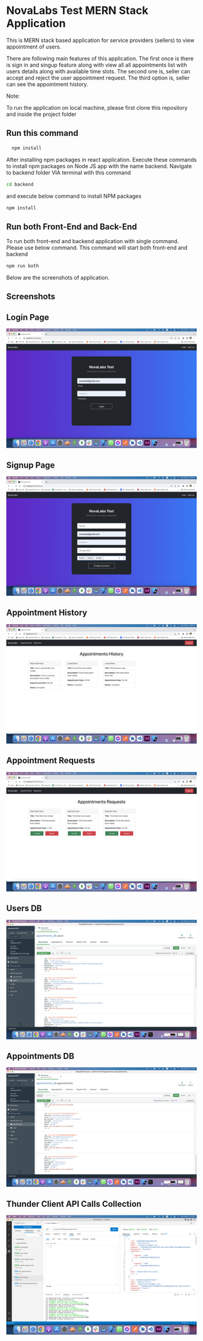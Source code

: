 
# NovaLabs Test MERN Stack Application

This is MERN stack based application for service providers (sellers) to view appointment of users.

There are following main features of this application. 
The first once is  there is sign in and singup feature along with view all all appointments list with users details along with available time slots. 
The second one is, seller can accept and reject the user appointment request. 
The third option is, seller can see the appointment history.

Note: 

To run the application on local machine, please first clone this repository and inside the project folder

## Run this command 

```bash
  npm install
```

After installing npm packages in react application. Execute these commands to install npm packages on Node JS app with the name backend.
Navigate to backend folder VIA terminal with this command

```bash
cd backend
```

and execute below command to install NPM packages


```bash
npm install
```

## Run both Front-End and Back-End

To run both front-end and backend application with single command. Please use below command. This command will start both front-end and backend

```bash
npm run both
```

Below are the screenshots of application.

## Screenshots

## Login Page


![Login Page](https://github.com/junaiddurrani/novalabs_webbackend/blob/master/screenshots/Screenshot%202022-05-08%20at%204.19.41%20PM.png?raw=true)

## Signup Page


![Signup Page](https://github.com/junaiddurrani/novalabs_webbackend/blob/master/screenshots/Screenshot%202022-05-08%20at%204.20.32%20PM.png?raw=true)


## Appointment History


![Appointment History](https://github.com/junaiddurrani/novalabs_webbackend/blob/master/screenshots/Screenshot%202022-05-08%20at%204.20.52%20PM.png?raw=true)


## Appointment Requests


![Appointment Requests](https://github.com/junaiddurrani/novalabs_webbackend/blob/master/screenshots/Screenshot%202022-05-08%20at%204.21.10%20PM.png?raw=true)


## Users DB


![Users DB](https://github.com/junaiddurrani/novalabs_webbackend/blob/master/screenshots/Screenshot%202022-05-08%20at%204.27.41%20PM.png?raw=true)


## Appointments DB


![Appointments DB](https://github.com/junaiddurrani/novalabs_webbackend/blob/master/screenshots/Screenshot%202022-05-08%20at%204.27.27%20PM.png?raw=true)


## Thunder Client API Calls Collection


![Thunder Client API Calls Collection](https://github.com/junaiddurrani/novalabs_webbackend/blob/master/screenshots/Screenshot%202022-05-08%20at%204.31.39%20PM.png?raw=true)
